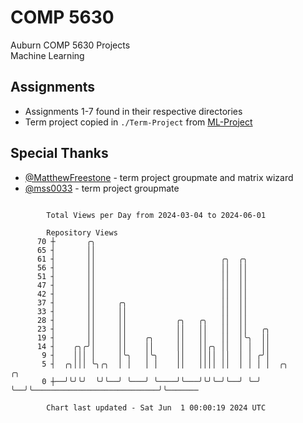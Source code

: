 # COMP 5630
Auburn COMP 5630 Projects  
Machine Learning

## Assignments
- Assignments 1-7 found in their respective directories
- Term project copied in `./Term-Project` from [ML-Project](https://github.com/wumphlett/ML-Project)

## Special Thanks
- [@MatthewFreestone](https://github.com/MatthewFreestone) - term project groupmate and matrix wizard
- [@mss0033](https://github.com/mss0033) - term project groupmate

```

        Total Views per Day from 2024-03-04 to 2024-06-01

        Repository Views
      70 ┼       ╭╮
      65 ┤       ││
      61 ┤       ││                            ╭╮  ╭╮
      56 ┤       ││                            ││  ││
      51 ┤       ││                            ││  ││
      47 ┤       ││                            ││  ││
      42 ┤       ││                            ││  ││
      37 ┤       ││     ╭╮                     ││  ││
      33 ┤       ││     ││                     ││  ││
      28 ┤       ││     ││           ╭╮   ╭╮   ││  ││
      23 ┤       ││     ││           ││   ││   ││  ││   ╭╮
      19 ┤       ││     ││    ╭╮     ││   ││   ││  │╰╮  ││
      14 ┤    ╭╮╭╯│     ││    ││     ││   ││╭╮ ││  │ │  ││
       9 ┤    │││ │     │╰╮   │╰╮    ││   ││││ ││  │ │ ╭╯│
       5 ┤  ╭╮│││ ╰╮╭╮  │ │   │ │    ││   ││││ ││  │ │ │ │  ╭╮                            ╭╮
       0 ┼──╯╰╯╰╯  ╰╯╰──╯ ╰───╯ ╰────╯╰───╯╰╯╰─╯╰──╯ ╰─╯ ╰──╯╰────────────────────────────╯╰───────

        Chart last updated - Sat Jun  1 00:00:19 2024 UTC
        
```
